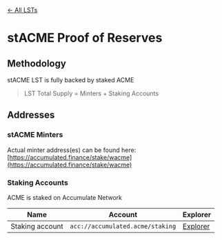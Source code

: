 [← All LSTs](../README.md)
# stACME Proof of Reserves

## Methodology
stACME LST is fully backed by staked ACME
> LST Total Supply = Minters + Staking Accounts

## Addresses

### stACME Minters
Actual minter address(es) can be found here:<br />
[https://accumulated.finance/stake/wacme](https://accumulated.finance/stake/wacme)

### Staking Accounts
ACME is staked on Accumulate Network

| Name | Account | Explorer |
| -- | -- | -- |
| Staking account | `acc://accumulated.acme/staking` | [Explorer](https://explorer.accumulatenetwork.io/acc/accumulated.acme/staking) |
